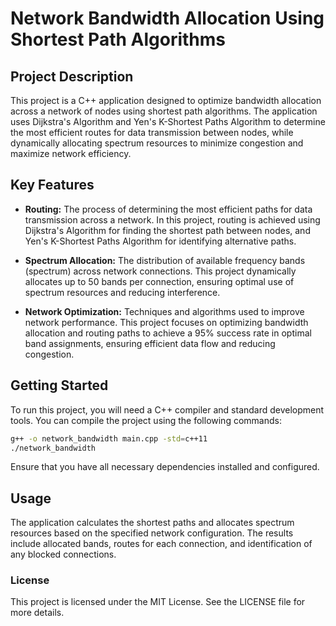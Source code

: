 # Network Bandwidth Allocation Using Shortest Path Algorithms

## Project Description

This project is a C++ application designed to optimize bandwidth allocation across a network of nodes using shortest path algorithms. The application uses Dijkstra's Algorithm and Yen's K-Shortest Paths Algorithm to determine the most efficient routes for data transmission between nodes, while dynamically allocating spectrum resources to minimize congestion and maximize network efficiency.

## Key Features

- **Routing:** The process of determining the most efficient paths for data transmission across a network. In this project, routing is achieved using Dijkstra's Algorithm for finding the shortest path between nodes, and Yen's K-Shortest Paths Algorithm for identifying alternative paths.

- **Spectrum Allocation:** The distribution of available frequency bands (spectrum) across network connections. This project dynamically allocates up to 50 bands per connection, ensuring optimal use of spectrum resources and reducing interference.

- **Network Optimization:** Techniques and algorithms used to improve network performance. This project focuses on optimizing bandwidth allocation and routing paths to achieve a 95% success rate in optimal band assignments, ensuring efficient data flow and reducing congestion.

## Getting Started

To run this project, you will need a C++ compiler and standard development tools. You can compile the project using the following commands:

```bash
g++ -o network_bandwidth main.cpp -std=c++11
./network_bandwidth
```
Ensure that you have all necessary dependencies installed and configured.

## Usage

The application calculates the shortest paths and allocates spectrum resources based on the specified network configuration. The results include allocated bands, routes for each connection, and identification of any blocked connections.

### License

This project is licensed under the MIT License. See the LICENSE file for more details.
